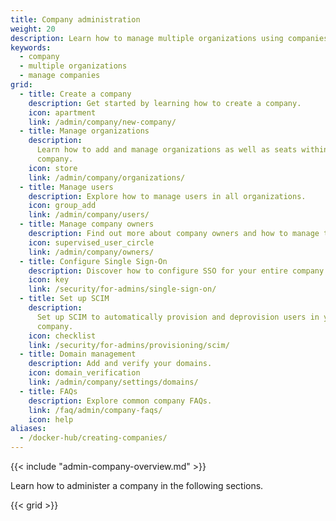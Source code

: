 ```yaml
---
title: Company administration
weight: 20
description: Learn how to manage multiple organizations using companies, including managing users, owners, and security.
keywords:
  - company
  - multiple organizations
  - manage companies
grid:
  - title: Create a company
    description: Get started by learning how to create a company.
    icon: apartment
    link: /admin/company/new-company/
  - title: Manage organizations
    description:
      Learn how to add and manage organizations as well as seats within your
      company.
    icon: store
    link: /admin/company/organizations/
  - title: Manage users
    description: Explore how to manage users in all organizations.
    icon: group_add
    link: /admin/company/users/
  - title: Manage company owners
    description: Find out more about company owners and how to manage them.
    icon: supervised_user_circle
    link: /admin/company/owners/
  - title: Configure Single Sign-On
    description: Discover how to configure SSO for your entire company.
    icon: key
    link: /security/for-admins/single-sign-on/
  - title: Set up SCIM
    description:
      Set up SCIM to automatically provision and deprovision users in your
      company.
    icon: checklist
    link: /security/for-admins/provisioning/scim/
  - title: Domain management
    description: Add and verify your domains.
    icon: domain_verification
    link: /admin/company/settings/domains/
  - title: FAQs
    description: Explore common company FAQs.
    link: /faq/admin/company-faqs/
    icon: help
aliases:
  - /docker-hub/creating-companies/
---
```


{{< include "admin-company-overview.md" >}}

Learn how to administer a company in the following sections.

{{< grid >}}
